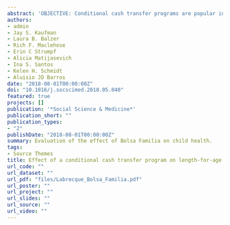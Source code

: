 ```yaml
---
abstract: 'OBJECTIVE: Conditional cash transfer programs are popular internationally and represent a large investment in child health. Evidence of their impact on child nutrition status remains weak and inconsistent, particularly for Bolsa Familia, the Brazilian conditional cash transfer program and one of the worlds largest. Our objective was to estimate the effect of the Brazilian conditional cash transfer program, Bolsa Familia (BF), on child nutritional status as measured by length-for-age z-score (LAZ) and weight-for-age z-score (WAZ) at 24 months. <br> METHODS: We analyzed the 1703 children eligible for BF from the 2004 Pelotas Birth Cohort. Children were divided into three exposure groups by total amount of money their household received from BF in 24 months: no BF, low BF (???R$1000) and high BF (>R$1000). Using a doubly robust semiparametric estimation method we estimated the effect of receiving low and high levels of BF on LAZ and WAZ at 24 months. RESULTS: After adjustment for measured confounders, the expected difference in LAZ between children that received low or high levels of BF compared to no BF was -0.14 [95% confidence interval (CI): -0.27, -0.02] and -0.20 (95% CI: -0.33, -0.08) respectively. For WAZ the estimated differences were -0.04 (95% CI: -0.17, 0.08) for low levels versus no BF and -0.18 (95% CI: -0.30, -0.05) for high levels versus no BF. The expected difference in population LAZ had all eligible households received it and population LAZ under no BF was -0.15 (95% CI: -0.26, -0.04). Sensitivity analyses suggested only a strong confounder could explain away these results. CONCLUSIONS: Among participants of the 2004 Pelotas Birth Cohort, BF was associated with a reduction in LAZ and WAZ in 24 month old children'
authors:
- admin
- Jay S. Kaufman
- Laura B. Balzer
- Rich F. Maclehose
- Erin C Strumpf
- Alicia Matijasevich
- Ina S. Santos
- Kelen H. Schmidt
- Aluisio JD Barros
date: "2018-08-01T00:00:00Z"
doi: "10.1016/j.socscimed.2018.05.040"
featured: true
projects: []
publication: '*Social Science & Medicine*'
publication_short: ""
publication_types:
- "2"
publishDate: "2018-08-01T00:00:00Z"
summary: Evaluation of the effect of Bolsa Familia on child health.
tags:
- Source Themes
title: Effect of a conditional cash transfer program on length-for-age and weight-for-age in Brazilian infants at 24 months using doubly-robust, targeted estimation
url_code: ""
url_dataset: ""
url_pdf: "files/Labrecque_Bolsa_Familia.pdf"
url_poster: ""
url_project: ""
url_slides: ""
url_source: ""
url_video: ""
---
```

